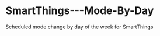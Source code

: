 SmartThings---Mode-By-Day
=========================

Scheduled mode change by day of the week for SmartThings
